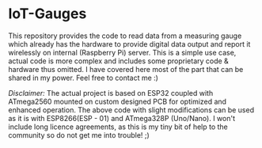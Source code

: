 # IoT-Gauges
This repository provides the code to read data from a measuring gauge which already has the hardware to provide digital data output and report it wirelessly on internal (Raspberry Pi) server. This is a simple use case, actual code is more complex and includes some proprietary code & hardware thus omitted. I have covered here most of the part that can be shared in my power. Feel free to contact me :)

*Disclaimer:*
The actual project is based on ESP32 coupled with ATmega2560 mounted on custom designed PCB for optimized and enhanced operation. The above code with slight modifications can be used as it is with ESP8266(ESP - 01) and ATmega328P (Uno/Nano). I won't include long licence agreements, as this is my tiny bit of help to the community so do not get me into trouble! ;)
